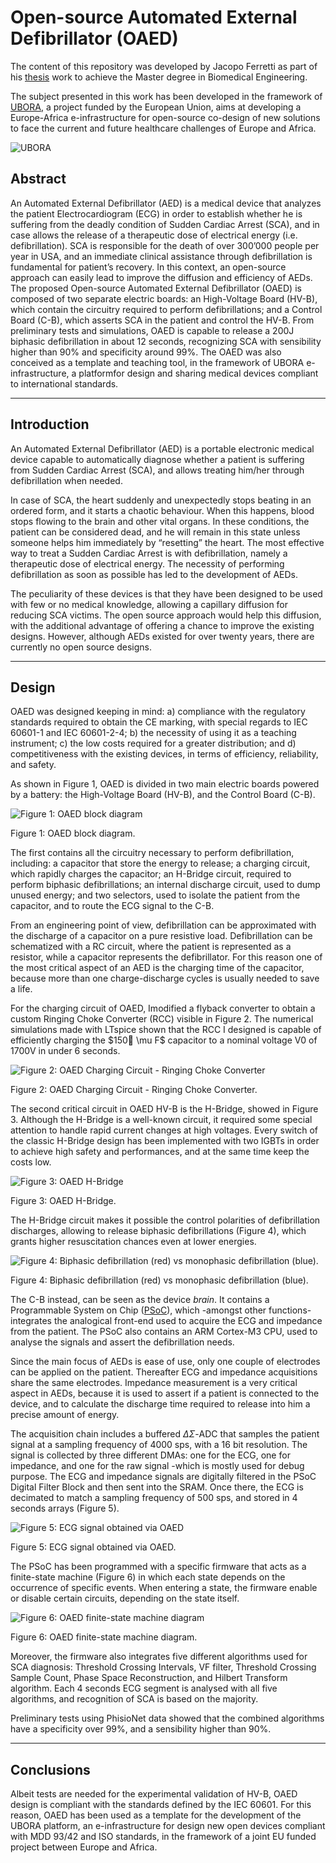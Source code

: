 # Open-source Automated External Defibrillator (OAED)
The content of this repository was developed by Jacopo Ferretti as part of his [thesis](./Thesis.pdf) work to achieve the Master degree in Biomedical Engineering.

The subject presented in this work has been developed in the framework of [UBORA](http://ubora-biomedical.org), a project funded by the European Union, aims at developing a Europe-Africa e-infrastructure for open-source co-design of new solutions to face the current and future healthcare challenges of Europe and Africa.

![UBORA](./Figure/uboralogo.png)

## Abstract
An Automated External Defibrillator (AED) is a medical device that analyzes the patient Electrocardiogram (ECG) in order to establish whether he is suffering from the deadly condition of Sudden Cardiac Arrest (SCA), and in case allows the release of a therapeutic dose of electrical energy (i.e. defibrillation). SCA is responsible for the death of over 300’000 people per year in USA, and an immediate clinical assistance through defibrillation is fundamental for patient’s recovery. In this context, an open-source approach can easily lead to improve the diffusion and efficiency of AEDs. The proposed Open-source Automated External Defibrillator (OAED) is composed of two separate electric boards: an High-Voltage Board (HV-B), which contain the circuitry required to perform defibrillations; and a Control Board (C-B), which asserts SCA in the patient and control the HV-B. From preliminary tests and simulations, OAED is capable to release a 200J biphasic defibrillation in about 12 seconds, recognizing SCA with sensibility higher than 90% and specificity around 99%. The OAED was also conceived as a template and teaching tool, in the framework of UBORA e-infrastructure, a platformfor design and sharing medical devices compliant to international standards.

---

## Introduction
An Automated External Defibrillator (AED) is a portable electronic medical device capable to automatically diagnose whether a patient is suffering from Sudden Cardiac Arrest (SCA), and allows treating him/her through defibrillation when needed.

In case of SCA, the heart suddenly and unexpectedly stops beating in an ordered form, and it starts a chaotic behaviour. When this happens, blood stops flowing to the brain and other vital organs. In these conditions, the patient can be considered dead, and he will remain in this state unless someone helps him immediately by “resetting” the heart. The most effective way to treat a Sudden Cardiac Arrest is with defibrillation, namely a therapeutic dose of electrical energy. The necessity of performing defibrillation as soon as possible has led to the development of AEDs.

The peculiarity of these devices is that they have been designed to be used with few or no medical knowledge, allowing a capillary diffusion for reducing SCA victims. The open source approach would help this diffusion, with the additional advantage of offering a chance to improve the existing designs. However, although AEDs existed for over twenty years, there are currently no open source designs.

---

## Design

OAED was designed keeping in mind: a) compliance with the regulatory standards required to obtain the CE marking, with special regards to IEC 60601-1 and IEC 60601-2-4; b) the necessity of using it as a teaching instrument; c) the low costs required for a greater distribution; and d) competitiveness with the existing devices, in terms of efficiency, reliability, and safety.

As shown in Figure 1, OAED is divided in two main electric boards powered by a battery: the High-Voltage Board (HV-B), and the Control Board (C-B).

![Figure 1: OAED block diagram](./Figure/oaedblocksmall.png)

Figure 1: OAED block diagram.

The first contains all the circuitry necessary to perform defibrillation, including: a capacitor that store the energy to release; a charging circuit, which rapidly charges the capacitor; an H-Bridge circuit, required to perform biphasic defibrillations; an internal discharge circuit, used to dump unused energy; and two selectors, used to isolate the patient from the capacitor, and to route the ECG signal to the C-B.

From an engineering point of view, defibrillation can be approximated with the discharge of a capacitor on a pure resistive load. Defibrillation can be schematized with a RC circuit, where the patient is represented as a resistor, while a capacitor represents the defibrillator. For this reason one of the most critical aspect of an AED is the charging time of the capacitor, because more than one charge-discharge cycles is usually needed to save a life.

For the charging circuit of OAED, Imodified a flyback converter to obtain a custom Ringing Choke Converter (RCC) visible in Figure 2. The numerical simulations made with LTspice shown that the RCC I designed is capable of efficiently charging the $150 \mu F$ capacitor to a nominal voltage V0 of 1700V in under 6 seconds.

![Figure 2: OAED Charging Circuit - Ringing Choke Converter ](./Figure/rcc.png)

Figure 2: OAED Charging Circuit - Ringing Choke Converter.

The second critical circuit in OAED HV-B is the H-Bridge, showed in Figure 3. Although the H-Bridge is a well-known circuit, it required some special attention to handle rapid current changes at high voltages. Every switch of the classic H-Bridge design has been implemented with two IGBTs in order to achieve high safety and performances, and at the same time keep the costs low.

![Figure 3: OAED H-Bridge](./Figure/hbridge.png)

Figure 3: OAED H-Bridge.

The H-Bridge circuit makes it possible the control polarities of defibrillation discharges, allowing to release biphasic defibrillations (Figure 4), which grants higher resuscitation chances even at lower energies.

![Figure 4: Biphasic defibrillation (red) vs monophasic defibrillation (blue).](./Figure/biphasicvsmonophasic.png)

Figure 4: Biphasic defibrillation (red) vs monophasic defibrillation (blue).

The C-B instead, can be seen as the device *brain*. It contains a Programmable System on Chip ([PSoC](http://www.cypress.com/products/32-bit-arm-cortex-m3-psoc-5lp)), which -amongst other functions- integrates the analogical front-end used to acquire the ECG and impedance from the patient. The PSoC also contains an ARM Cortex-M3 CPU, used to analyse the signals and assert the defibrillation needs.

Since the main focus of AEDs is ease of use, only one couple of electrodes can be applied on the patient. Thereafter ECG and impedance acquisitions share the same electrodes. Impedance measurement is a very critical aspect in AEDs, because it is used to assert if a patient is connected to the device, and to calculate the discharge time required to release into him a precise amount of energy.

The acquisition chain includes a buffered $\Delta\Sigma$-ADC that samples the patient signal at a sampling frequency of 4000 sps, with a 16 bit resolution. The signal is collected by three different DMAs: one for the ECG, one for impedance, and one for the raw signal -which is mostly used for debug purpose. The ECG and impedance signals are digitally filtered in the PSoC Digital Filter Block and then sent into the SRAM. Once there, the ECG is decimated to match a sampling frequency of 500 sps, and stored in 4 seconds arrays (Figure 5).

![Figure 5: ECG signal obtained via OAED](./Figure/ecg.png)

Figure 5: ECG signal obtained via OAED.

The PSoC has been programmed with a specific firmware that acts as a finite-state machine (Figure 6) in which each state depends on the occurrence of specific events. When entering a state, the firmware enable or disable certain circuits, depending on the state itself.

![Figure 6: OAED finite-state machine diagram](./Figure/firmwarestate.png)

Figure 6: OAED finite-state machine diagram.

Moreover, the firmware also integrates five different algorithms used for SCA diagnosis: Threshold Crossing Intervals, VF filter, Threshold Crossing Sample Count, Phase Space Reconstruction, and Hilbert Transform algorithm. Each 4 seconds ECG segment is analysed with all five algorithms, and recognition of SCA is based on the majority.

Preliminary tests using PhisioNet data showed that the combined algorithms have a specificity over 99%, and a sensibility higher than 90%.

---

## Conclusions
Albeit tests are needed for the experimental validation of HV-B, OAED design is compliant with the standards defined by the IEC 60601. For this reason, OAED has been used as a template for the development of the UBORA platform, an e-infrastructure for design new open devices compliant with MDD 93/42 and ISO standards, in the framework of a joint EU funded project between Europe and Africa.
